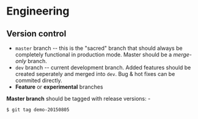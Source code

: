 # Engineering

## Version control

* `master` branch -- this is the "sacred" branch that should always be completely functional in production mode. Master should be a *merge-only* branch.
* `dev` branch -- current development branch. Added features should be created seperately and merged into `dev`. Bug & hot fixes can be commited directly. 
* **Feature** or **experimental** branches

**Master branch** should be tagged with release versions: <version or name>-<date in YYYYMMDD>
```sh
$ git tag demo-20150805
```

